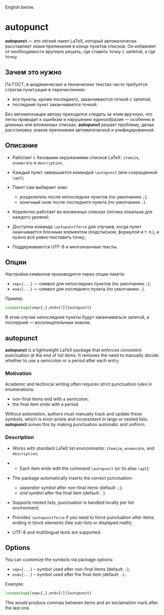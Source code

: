 English below.

# autopunct

**autopunct** — это лёгкий пакет LaTeX, который автоматически расставляет знаки препинания в конце пунктов списков.
Он избавляет от необходимости вручную решать, где ставить точку с запятой, а где точку.

## Зачем это нужно

По ГОСТ, в академических и технических текстах часто требуется строгая пунктуация в перечислениях:

* все пункты, кроме последнего, заканчиваются точкой с запятой;
* последний пункт заканчивается точкой.

Без автоматизации автору приходится следить за этим вручную, что легко приводит к ошибкам и нарушению единообразия — особенно в длинных или вложенных списках.
**autopunct** решает проблему, делая расстановку знаков препинания автоматической и унифицированной.

## Описание

* Работает с базовыми окружениями списков LaTeX: `itemize`, `enumerate` и `description`;
* Каждый пункт завершается командой `\autopunct` (или сокращённой `\apt`);
* Пакет сам выбирает знак:

  * *разделитель* после непоследних пунктов (по умолчанию `;`);
  * *конечный знак* после последнего пункта (по умолчанию `.`).
* Корректно работает во вложенных списках (логика локальна для каждого уровня);
* Доступна команда `\autopunctforce` для случаев, когда пункт оканчивается блочным элементом (подсписком, формулой и т. п.), и нужно всё равно поставить точку;
* Поддерживаются UTF-8 и многоязычные тексты.

## Опции

Настройка символов производится через опции пакета:

* `sep={...}` — символ для непоследних пунктов (по умолчанию `;`);
* `end={...}` — символ для последнего пункта (по умолчанию `.`).

Пример:

```latex
\usepackage[sep={,},end={!}]{autopunct}
```

В этом случае непоследние пункты будут заканчиваться запятой, а последний — восклицательным знаком.

## autopunct

**autopunct** is a lightweight LaTeX package that enforces consistent punctuation at the end of list items.
It removes the need to manually decide whether to use a semicolon or a period after each entry.

### Motivation

Academic and technical writing often requires strict punctuation rules in enumerations:

* non-final items end with a semicolon;
* the final item ends with a period.

Without automation, authors must manually track and update these symbols, which is error-prone and inconsistent in large or nested lists.
**autopunct** solves this by making punctuation automatic and uniform.

### Description

* Works with standard LaTeX list environments: `itemize`, `enumerate`, and `description`;
* * Each item ends with the command `\autopunct` (or its alias `\apt`);
* The package automatically inserts the correct punctuation:

  * *separator symbol* after non-final items (default: `;`);
  * *end symbol* after the final item (default: `.`).
* Supports nested lists; punctuation is handled locally per list environment;
* Provides `\autopunctforce` if you need to force punctuation after items ending in block elements (like sub-lists or displayed math);
* UTF-8 and multilingual texts are supported.

## Options

You can customize the symbols via package options:

* `sep={...}` – symbol used after non-final items (default: `;`);
* `end={...}` – symbol used after the final item (default: `.`).

Example:

```latex
\usepackage[sep={,},end={!}]{autopunct}
```

This would produce commas between items and an exclamation mark after the last one.
